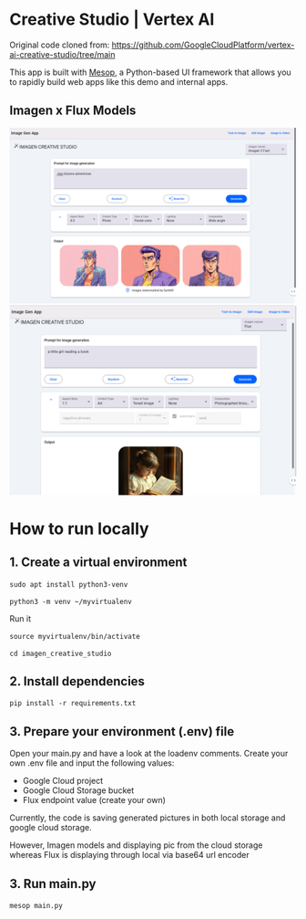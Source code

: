 # Creative Studio | Vertex AI

Original code cloned from: https://github.com/GoogleCloudPlatform/vertex-ai-creative-studio/tree/main

This app is built with [Mesop](https://google.github.io/mesop), a Python-based UI framework that allows you to rapidly build web apps like this demo and internal apps.

## Imagen x Flux Models

![](./screenshots/JOJO-1.png)
![](./screenshots/Flux-1.png)

# How to run locally

## 1. Create a virtual environment
```
sudo apt install python3-venv
```
```
python3 -m venv ~/myvirtualenv
```

Run it
```
source myvirtualenv/bin/activate
```

```
cd imagen_creative_studio
```

## 2. Install dependencies
```
pip install -r requirements.txt
```

## 3. Prepare your environment (.env) file
Open your main.py and have a look at the loadenv comments.
Create your own .env file and input the following values:
- Google Cloud project
- Google Cloud Storage bucket
- Flux endpoint value (create your own)

Currently, the code is saving generated pictures in both local storage and google cloud storage.

However, Imagen models and displaying pic from the cloud storage whereas Flux is displaying through local via base64 url encoder

## 3. Run main.py
```
mesop main.py
```
